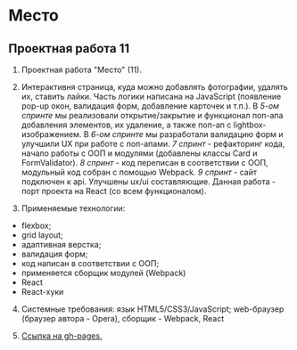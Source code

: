 # Место

## Проектная работа 11

1. Проектная работа "Место" (11).

2. Интерактивня страница, куда можно добавлять фотографии, удалять их, ставить лайки. Часть логики написана на JavaScript (появление pop-up окон, валидация форм, добавление карточек и т.п.). В *5-ом спринте* мы реализовали открытие/закрытие и функционал поп-апа добавления элементов, их удаление, а также поп-ап с lightbox-изображением. В *6-ом спринте* мы разработали валидацию форм и улучшили UX при работе с поп-апами. *7 спринт* - рефакторинг кода, начало работы с ООП и модулями (добавлены классы Card и FormValidator). *8 спринт* - код переписан в соответствии с ООП, модульный код собран с помощью Webpack. *9 спринт* - сайт подключен к api. Улучшены ux/ui составляющие.
Данная работа - порт проекта на React (со всем функционалом).

3. Применяемые технологии:
  - flexbox;
  - grid layout;
  - адаптивная верстка;
  - валидация форм;
  - код написан в соответствии с ООП;
  - применяется сборщик модулей (Webpack)
  - React
  - React-хуки

4. Системные требования: язык HTML5/CSS3/JavaScript; web-браузер (браузер автора - Opera), сборщик - Webpack, React

5. [Ссылка на gh-pages.](https://antoshkow.github.io/mesto/ "Ссылка на gh-pages.")
